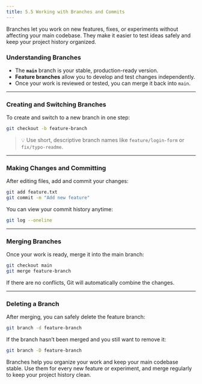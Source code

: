 ```yaml
---
title: 5.5 Working with Branches and Commits
---
```


Branches let you work on new features, fixes, or experiments without affecting your main codebase. They make it easier to test ideas safely and keep your project history organized.

### Understanding Branches

* The **`main`** branch is your stable, production-ready version.  
* **Feature branches** allow you to develop and test changes independently.  
* Once your work is reviewed or tested, you can merge it back into `main`.

---

### Creating and Switching Branches

To create and switch to a new branch in one step:

```bash
git checkout -b feature-branch
````

> 💡 Use short, descriptive branch names like `feature/login-form` or `fix/typo-readme`.

---

### Making Changes and Committing

After editing files, add and commit your changes:

```bash
git add feature.txt
git commit -m "Add new feature"
```

You can view your commit history anytime:

```bash
git log --oneline
```

---

### Merging Branches

Once your work is ready, merge it into the main branch:

```bash
git checkout main
git merge feature-branch
```

If there are no conflicts, Git will automatically combine the changes.

---

### Deleting a Branch

After merging, you can safely delete the feature branch:

```bash
git branch -d feature-branch
```

If the branch hasn’t been merged and you still want to remove it:

```bash
git branch -D feature-branch
```

Branches help you organize your work and keep your main codebase stable. Use them for every new feature or experiment, and merge regularly to keep your project history clean.
